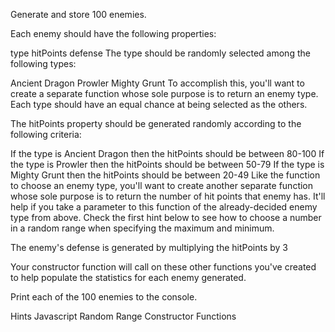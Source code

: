 Generate and store 100 enemies.

Each enemy should have the following properties:

type
hitPoints
defense
The type should be randomly selected among the following types:

Ancient Dragon
Prowler
Mighty Grunt
To accomplish this, you'll want to create a separate function whose sole purpose is to return an enemy type. Each type should have an equal chance at being selected as the others.

The hitPoints property should be generated randomly according to the following criteria:

If the type is Ancient Dragon then the hitPoints should be between 80-100
If the type is Prowler then the hitPoints should be between 50-79
If the type is Mighty Grunt then the hitPoints should be between 20-49
Like the function to choose an enemy type, you'll want to create another separate function whose sole purpose is to return the number of hit points that enemy has. It'll help if you take a parameter to this function of the already-decided enemy type from above. Check the first hint below to see how to choose a number in a random range when specifying the maximum and minimum.

The enemy's defense is generated by multiplying the hitPoints by 3

Your constructor function will call on these other functions you've created to help populate the statistics for each enemy generated.

Print each of the 100 enemies to the console.

Hints
Javascript Random Range
Constructor Functions
